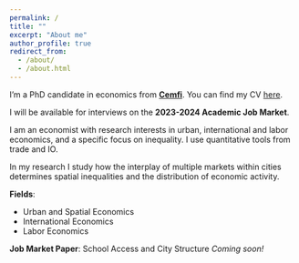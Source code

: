 ```yaml
---
permalink: /
title: ""
excerpt: "About me"
author_profile: true
redirect_from: 
  - /about/
  - /about.html
---
```


I’m a PhD candidate in economics from [**Cemfi**](https://www.cemfi.es/). You can find my CV [here](https://giorgiopietrabissa.github.io/files/CV.pdf).

I will be available for interviews on the **2023-2024 Academic Job Market**.

I am an economist with research interests in urban, international and labor economics, and a specific focus on inequality. I use quantitative tools from trade and IO.

In my research I study how the interplay of multiple markets within cities determines spatial inequalities and the distribution of economic activity.

**Fields**:
* Urban and Spatial Economics
* International Economics
* Labor Economics

**Job Market Paper**: School Access and City Structure
*Coming soon!*
